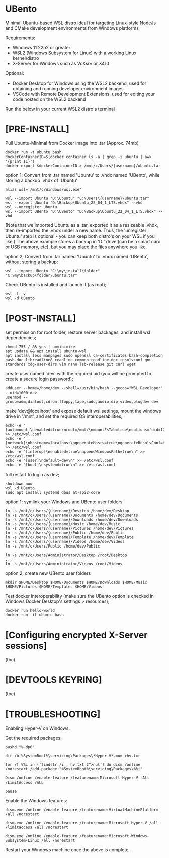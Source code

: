 # UBento
Minimal Ubuntu-based WSL distro ideal for targeting Linux-style NodeJs and CMake development environments from Windows platforms

Requirements:

- Windows 11 22h2 or greater
- WSL2 (Windows Subsystem for Linux) with a working Linux kernel/distro
- X-Server for Windows such as VcXsrv or X410

Optional:

- Docker Desktop for Windows using the WSL2 backend, used for obtaining and running developer environment images
- VSCode with Remote Development Extensions, used for editing your code hosted on the WSL2 backend

Run the below in your current WSL2 distro's terminal

# [PRE-INSTALL]

Pull Ubuntu-Minimal from Docker image into .tar (Approx. 74mb)

    docker run -t ubuntu bash
    dockerContainerID=$(docker container ls -a | grep -i ubuntu | awk '{print $1}')
    docker export $dockerContainerID > /mnt/c/Users/{username}/ubuntu.tar

option 1; Convert from .tar named 'Ubuntu' to .vhdx named 'UBento', while storing a backup .vhdx of 'Ubuntu'

    alias wsl='/mnt/c/Windows/wsl.exe'

    wsl --import Ubuntu "D:\Ubuntu" "C:\Users\{username}\ubuntu.tar"
    wsl --export Ubuntu "D:\Backup\Ubuntu_22_04_1_LTS.vhdx" --vhd
    wsl --unregister Ubuntu
    wsl --import UBento "D:\UBento" "D:\Backup\Ubuntu_22_04_1_LTS.vhdx" --vhd

(Note that we imported Ubuntu as a .tar, exported it as a resizeable .vhdx, then re-imported the .vhdx under a new name.
Thus, the 'unregister Ubuntu' step is optional - you can keep both distro's on your WSL if you like.)
The above example stores a backup in 'D:\' drive (can be a smart card or USB memory, etc), but you may place the files anywhere you like.

option 2; Convert from .tar named 'Ubuntu' to .vhdx named 'UBento', without storing a backup;

    wsl --import UBento "C:\my\install\folder" "C:\my\backup\folder\ubuntu.tar"

Check UBento is installed and launch it (as root);

    wsl -l -v
    wsl -d UBento

# [POST-INSTALL]

set permission for root folder, restore server packages, and install wsl dependencies;

    chmod 755 / && yes | unminimize
    apt update && apt install ubuntu-wsl
    apt install less manpages sudo openssl ca-certificates bash-completion bash-doc libreadline8 readline-common readline-doc resolvconf gnu-standards xdg-user-dirs vim nano lsb-release git curl wget

create user named 'dev' with the required uid (you will be prompted to create a secure login password);

    adduser --home=/home/dev --shell=/usr/bin/bash --gecos="WSL Developer" --uid=1000 dev
    usermod --group=adm,dialout,cdrom,floppy,tape,sudo,audio,dip,video,plugdev dev

make 'dev@localhost' and expose default wsl settings, mount the windows drive in '/mnt', and set the required OS interoperabilities;

    echo -e "[automount]\nenabled=true\nroot=/mnt/\nmountFsTab=true\noptions='uid=1000,gid=1000,metadata,umask=000,fmask=000,dmask=000,case=off'\ncrossDistro=true\nldconfig=true\n" >> /etc/wsl.conf
    echo -e "[network]\nhostname=localhost\ngenerateHosts=true\ngenerateResolvConf=true\n" >> /etc/wsl.conf
    echo -e "[interop]\nenabled=true\nappendWindowsPath=true\n" >> /etc/wsl.conf
    echo -e "[user]\ndefault=dev\n" >> /etc/wsl.conf
    echo -e "[boot]\nsystemd=true\n" >> /etc/wsl.conf

full restart to login as dev;

    shutdown now
    wsl -d UBento
    sudo apt install systemd dbus at-spi2-core
    
option 1; symlink your Windows and UBento user folders

    ln -s /mnt/c/Users/{username}/Desktop /home/dev/Desktop
    ln -s /mnt/c/Users/{username}/Documents /home/dev/Documents
    ln -s /mnt/c/Users/{username}/Downloads /home/dev/Downloads
    ln -s /mnt/c/Users/{username}/Music /home/dev/Music
    ln -s /mnt/c/Users/{username}/Pictures /home/dev/Pictures
    ln -s /mnt/c/Users/{username}/Public /home/dev/Public
    ln -s /mnt/c/Users/{username}/Template /home/dev/Template
    ln -s /mnt/c/Users/{username}/Videos /home/dev/Videos
    ln -s /mnt/c/Users/Public /home/dev/Public
    
    ln -s /mnt/c/Users/Administrator/Desktop /root/Desktop
    ...
    ln -s /mnt/c/Users/Administrator/Videos /root/Videos
    
option 2; create new UBento user folders

    mkdir $HOME/Desktop $HOME/Documents $HOME/Downloads $HOME/Music $HOME/Pictures $HOME/Templates $HOME/Videos
    
Test docker interoperability (make sure the UBento option is checked in Windows Docker Desktop's settings > resources);

    docker run hello-world
    docker run -it ubuntu bash

# [Configuring encrypted X-Server sessions]

(tbc)

# [DEVTOOLS KEYRING] 

(tbc)

# [TROUBLESHOOTING]

Enabling Hyper-V on Windows.

Get the required packages:

    pushd "%~dp0"

    dir /b %SystemRoot%\servicing\Packages\*Hyper-V*.mum >hv.txt

    for /f %%i in ('findstr /i . hv.txt 2^>nul') do dism /online /norestart /add-package:"%SystemRoot%\servicing\Packages\%%i"

    Dism /online /enable-feature /featurename:Microsoft-Hyper-V -All /LimitAccess /ALL

    pause

Enable the Windows features:

    dism.exe /online /enable-feature /featurename:VirtualMachinePlatform /all /norestart

    dism.exe /online /enable-feature /featurename:Microsoft-Hyper-V /all /limitaccess /all /norestart

    dism.exe /online /enable-feature /featurename:Microsoft-Windows-Subsystem-Linux /all /norestart
    
Restart your Windows machine once the above is complete. 
